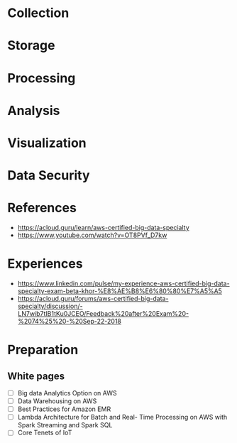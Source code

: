 # Collection

# Storage

# Processing

# Analysis

# Visualization


# Data Security

# References
* https://acloud.guru/learn/aws-certified-big-data-specialty
* https://www.youtube.com/watch?v=OT8PVf_D7kw


# Experiences
* https://www.linkedin.com/pulse/my-experience-aws-certified-big-data-specialty-exam-beta-khor-%E8%AE%B8%E6%80%80%E7%A5%A5
* https://acloud.guru/forums/aws-certified-big-data-specialty/discussion/-LN7wib7tIB1tKu0JCEO/Feedback%20after%20Exam%20-%2074%25%20-%20Sep-22-2018

# Preparation
## White pages
- [ ] Big data Analytics Option on AWS
- [ ] Data Warehousing on AWS
- [ ] Best Practices for Amazon EMR
- [ ] Lambda Architecture for Batch and Real- Time Processing on AWS with Spark Streaming and Spark SQL
- [ ] Core Tenets of IoT